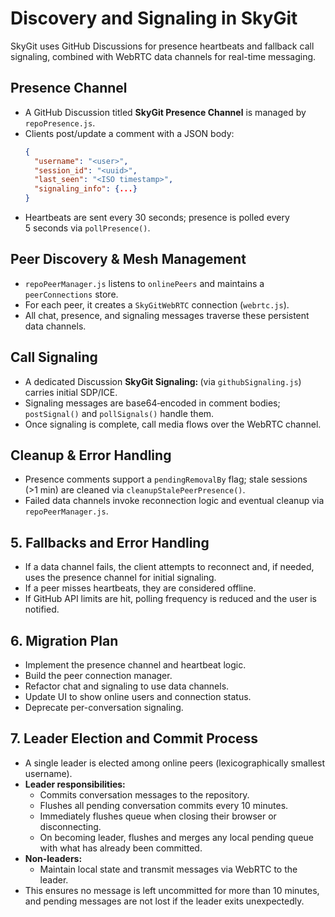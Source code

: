 # Discovery and Signaling in SkyGit

SkyGit uses GitHub Discussions for presence heartbeats and fallback call signaling, combined with WebRTC data channels for real-time messaging.

## Presence Channel
- A GitHub Discussion titled **SkyGit Presence Channel** is managed by `repoPresence.js`.
- Clients post/update a comment with a JSON body:
  ```json
  {
    "username": "<user>",
    "session_id": "<uuid>",
    "last_seen": "<ISO timestamp>",
    "signaling_info": {...}  
  }
  ```
- Heartbeats are sent every 30 seconds; presence is polled every 5 seconds via `pollPresence()`.

## Peer Discovery & Mesh Management
- `repoPeerManager.js` listens to `onlinePeers` and maintains a `peerConnections` store.
- For each peer, it creates a `SkyGitWebRTC` connection (`webrtc.js`).
- All chat, presence, and signaling messages traverse these persistent data channels.

## Call Signaling
- A dedicated Discussion **SkyGit Signaling: <conversationId>** (via `githubSignaling.js`) carries initial SDP/ICE.
- Signaling messages are base64‑encoded in comment bodies; `postSignal()` and `pollSignals()` handle them.
- Once signaling is complete, call media flows over the WebRTC channel.

## Cleanup & Error Handling
- Presence comments support a `pendingRemovalBy` flag; stale sessions (>1 min) are cleaned via `cleanupStalePeerPresence()`.
- Failed data channels invoke reconnection logic and eventual cleanup via `repoPeerManager.js`.

## 5. Fallbacks and Error Handling
- If a data channel fails, the client attempts to reconnect and, if needed, uses the presence channel for initial signaling.
- If a peer misses heartbeats, they are considered offline.
- If GitHub API limits are hit, polling frequency is reduced and the user is notified.

## 6. Migration Plan
- Implement the presence channel and heartbeat logic.
- Build the peer connection manager.
- Refactor chat and signaling to use data channels.
- Update UI to show online users and connection status.
- Deprecate per-conversation signaling.

## 7. Leader Election and Commit Process
- A single leader is elected among online peers (lexicographically smallest username).
- **Leader responsibilities:**
  - Commits conversation messages to the repository.
  - Flushes all pending conversation commits every 10 minutes.
  - Immediately flushes queue when closing their browser or disconnecting.
  - On becoming leader, flushes and merges any local pending queue with what has already been committed.
- **Non-leaders:**
  - Maintain local state and transmit messages via WebRTC to the leader.
- This ensures no message is left uncommitted for more than 10 minutes, and pending messages are not lost if the leader exits unexpectedly.
